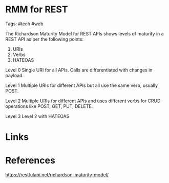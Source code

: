 # RMM for REST
Tags: #tech #web

The Richardson Maturity Model for REST APIs shows levels of maturity in a REST API as per the following points:
1. URIs
2. Verbs
3. HATEOAS

Level 0
Single URI for all APIs. Calls are differentiated with changes in payload. 

Level 1
Multiple URIs for different APIs but all use the same verb, usually POST. 

Level 2
Multiple URIs for different APIs and uses different verbs for CRUD operations like POST, GET, PUT, DELETE. 

Level 3
Level 2 with HATEOAS



# Links

# References
https://restfulapi.net/richardson-maturity-model/